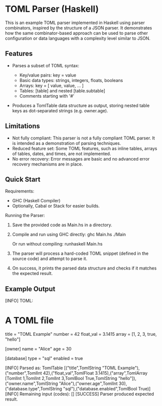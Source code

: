 TOML Parser (Haskell)
=====================

This is an example TOML parser implemented in Haskell using parser combinators, 
inspired by the structure of a JSON parser. It demonstrates how the same 
combinator-based approach can be used to parse other configuration or data 
languages with a complexity level similar to JSON.

Features
--------
- Parses a subset of TOML syntax:
  - Key/value pairs: key = value
  - Basic data types: strings, integers, floats, booleans
  - Arrays: key = [ value, value, ... ]
  - Tables: [table] and nested [table.subtable]
  - Comments starting with '#'
  
- Produces a TomlTable data structure as output, storing nested table keys 
  as dot-separated strings (e.g. owner.age).

Limitations
-----------
- Not fully compliant: This parser is not a fully compliant TOML parser. It is 
  intended as a demonstration of parsing techniques.
- Reduced feature set: Some TOML features, such as inline tables, arrays of 
  tables, dates, and times, are not implemented.
- No error recovery: Error messages are basic and no advanced error recovery 
  mechanisms are in place.

Quick Start
-----------
Requirements:
- GHC (Haskell Compiler)
- Optionally, Cabal or Stack for easier builds.

Running the Parser:
1. Save the provided code as Main.hs in a directory.
2. Compile and run using GHC directly:
   ghc Main.hs
   ./Main
   
   Or run without compiling:
   runhaskell Main.hs

3. The parser will process a hard-coded TOML snippet (defined in the source code) 
   and attempt to parse it.

4. On success, it prints the parsed data structure and checks if it matches the 
   expected result.

Example Output
--------------
[INFO] TOML:
# A TOML file
title = "TOML Example"
number = 42
float_val = 3.1415
array = [1, 2, 3, true, "hello"]

[owner]
name = "Alice"
age = 30

[database]
type = "sql"
enabled = true

[INFO] Parsed as: TomlTable [("title",TomlString "TOML Example"),("number",TomlInt 42),("float_val",TomlFloat 3.1415),("array",TomlArray [TomlInt 1,TomlInt 2,TomlInt 3,TomlBool True,TomlString "hello"]),("owner.name",TomlString "Alice"),("owner.age",TomlInt 30),("database.type",TomlString "sql"),("database.enabled",TomlBool True)]
[INFO] Remaining input (codes): []
[SUCCESS] Parser produced expected result.
